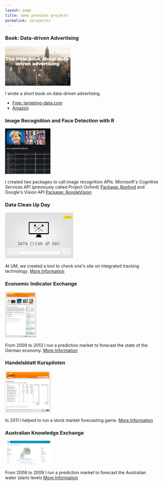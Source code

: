 ```yaml
---
layout: page
title: Some previous projects
permalink: /projects/
---
```


### Book: Data-driven Advertising
<img src="https://raw.githubusercontent.com/flovv/flovv.github.io/master/images/targeting_Daten_eng.PNG" height="130px">

I wrote a short book on data-driven advertising. 
- [Free: targeting-data.com](http://www.targeting-data.com)  
- [Amazon](https://www.amazon.com/dp/B07QZNWMDH)


### Image Recognition and Face Detection with R
 <img src="https://raw.githubusercontent.com/flovv/flovv.github.io/master/images/ImageRec.png" height="150px">
 
I created two packages to call image recognition APIs. 
Microsoft's Cognitive Services API (previously called Project Oxford) [Package: Roxford](https://github.com/flovv/Roxford)
and Google's Vision API [Package: RoogleVision](https://github.com/cloudyr/RoogleVision)
 
 
### Data Clean Up Day
 <img src="https://raw.githubusercontent.com/flovv/flovv.github.io/master/images/dcd_start.PNG" height="150px">
 
At UM, we created a tool to check one's site on integrated tracking technology.
[More Information](http://www.datacleanupday.com)

### Economic Indicator Exchange
 <img src="https://raw.githubusercontent.com/flovv/flovv.github.io/master/images/v3.jpg" height="150px">
 
From 2009 to 2013 I run a prediction market to forecast the state of the German economy.
[More Information](https://github.com/flovv/EIX-Market)
		  
### Handelsblatt Kurspiloten	  
<img src="https://raw.githubusercontent.com/flovv/flovv.github.io/master/images/Kurspiloten_Handeln.png" width="150px">

In 2011 I helped to run a stock market forecasting game.
[More Information](http://www.handelsblatt.com/finanzen/maerkte/boerse-inside/handelsblatt-kurspiloten-wer-hat-das-beste-gespuer-fuer-die-boerse/4567206.html)

### Australian Knowledge Exchange
<img src="https://raw.githubusercontent.com/flovv/flovv.github.io/master/images/akx.jpg" width="150px">

From 2008 to 2009 I run a prediction market to forecast the Australian water (dam) levels
[More Information](http://link.springer.com/chapter/10.1007/978-3-540-88351-7_6")


